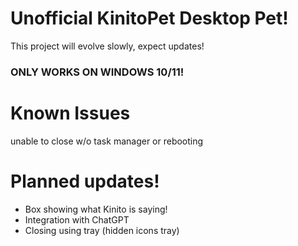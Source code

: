 # Unofficial KinitoPet Desktop Pet!
This project will evolve slowly, expect updates!

### ONLY WORKS ON WINDOWS 10/11!

# Known Issues
unable to close w/o task manager or rebooting


# Planned updates!
* Box showing what Kinito is saying!
* Integration with ChatGPT
* Closing using tray (hidden icons tray)
